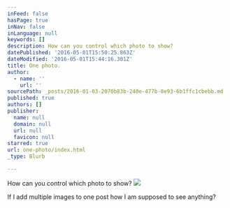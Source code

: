 ```yaml
---
inFeed: false
hasPage: true
inNav: false
inLanguage: null
keywords: []
description: How can you control which photo to show?
datePublished: '2016-05-01T15:50:25.863Z'
dateModified: '2016-05-01T15:44:16.301Z'
title: One photo.
author:
  - name: ''
    url: ''
sourcePath: _posts/2016-01-03-2070b83b-240e-477b-8e93-6b1ffc1cbebb.md
published: true
authors: []
publisher:
  name: null
  domain: null
  url: null
  favicon: null
starred: true
url: one-photo/index.html
_type: Blurb

---
```

How can you control which photo to show?
![](https://the-grid-user-content.s3-us-west-2.amazonaws.com/62ba569a-8fc3-424a-969a-a4bc8e3918a3.jpg)

If I add multiple images to one post how I am supposed to see anything?